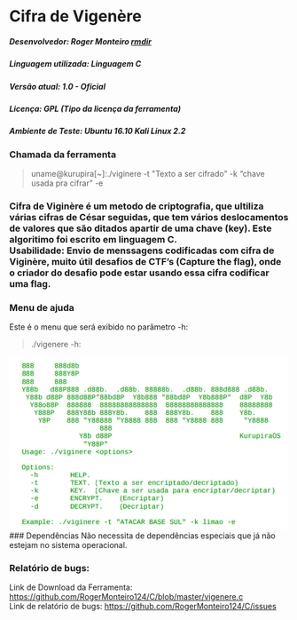 ﻿
# Cifra de Vigenère
##### Desenvolvedor: Roger Monteiro <a href="telegram.me/rmdir0x00">rmdir</a>
##### Linguagem utilizada: Linguagem C
##### Versão atual: 1.0 - Oficial
##### Licença: GPL (Tipo da licença da ferramenta)
##### Ambiente de Teste: Ubuntu 16.10 Kali Linux 2.2

### Chamada da ferramenta
>uname@kurupira[~]:./viginere -t "Texto a ser cifrado" -k “chave usada pra cifrar” -e
	
### Cifra de Viginère é um metodo de criptografia, que ultiliza várias cifras de César seguidas, que tem vários deslocamentos de valores que são ditados apartir de uma chave (key). Este algoritimo foi escrito em linguagem C. </br>Usabilidade: Envio de menssagens codificadas com cifra de Viginère, muito útil desafios de CTF’s (Capture the flag), onde o criador do desafio pode estar usando essa cifra codificar uma flag.
### Menu de ajuda
Este é o menu que será exibido no parâmetro -h:
> ./vigenere -h:
<img src="https://github.com/RogerMonteiro124/C/blob/master/Vigenere_help.png" />
### Dependências
Não necessita de dependências especiais que já não estejam no sistema operacional.


### Relatório de bugs:
Link de Download da Ferramenta: https://github.com/RogerMonteiro124/C/blob/master/vigenere.c </br>
Link de relatório de bugs:
https://github.com/RogerMonteiro124/C/issues


